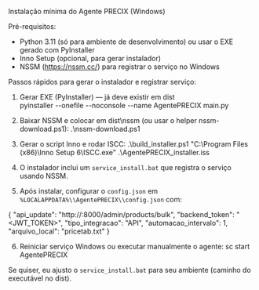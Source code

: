 Instalação mínima do Agente PRECIX (Windows)

Pré-requisitos:
- Python 3.11 (só para ambiente de desenvolvimento) ou usar o EXE gerado com PyInstaller
- Inno Setup (opcional, para gerar instalador)
- NSSM (https://nssm.cc/) para registrar o serviço no Windows

Passos rápidos para gerar o instalador e registrar serviço:

1) Gerar EXE (PyInstaller) — já deve existir em dist\
   pyinstaller --onefile --noconsole --name AgentePRECIX main.py

2) Baixar NSSM e colocar em dist\\nssm (ou usar o helper nssm-download.ps1):
   .\\nssm-download.ps1

3) Gerar o script Inno e rodar ISCC:
   .\\build_installer.ps1
   "C:\\Program Files (x86)\\Inno Setup 6\\ISCC.exe" .\\AgentePRECIX_installer.iss

4) O instalador inclui um `service_install.bat` que registra o serviço usando NSSM.

5) Após instalar, configurar o `config.json` em `%LOCALAPPDATA%\\AgentePRECIX\\config.json` com:

{
  "api_update": "http://<backend-host>:8000/admin/products/bulk",
  "backend_token": "<JWT_TOKEN>",
  "tipo_integracao": "API",
  "automacao_intervalo": 1,
  "arquivo_local": "pricetab.txt"
}

6) Reiniciar serviço Windows ou executar manualmente o agente:
   sc start AgentePRECIX

Se quiser, eu ajusto o `service_install.bat` para seu ambiente (caminho do executável no dist).
